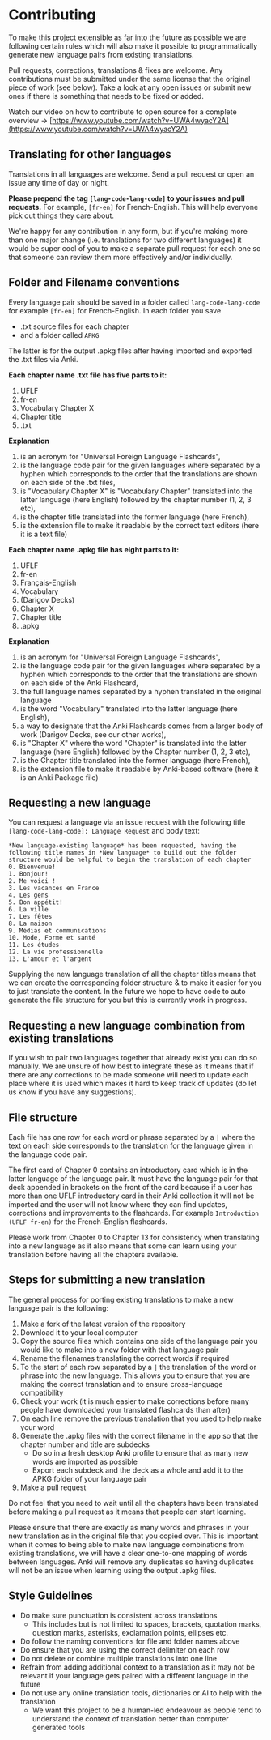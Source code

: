 # Contributing
To make this project extensible as far into the future as possible we are following certain rules which will also make it possible to programmatically generate new language pairs from existing translations.

Pull requests, corrections, translations & fixes are welcome. Any contributions must be submitted under the same license that the original piece of work (see below). Take a look at any open issues or submit new ones if there is something that needs to be fixed or added.

Watch our video on how to contribute to open source for a complete overview -> [https://www.youtube.com/watch?v=UWA4wyacY2A](https://www.youtube.com/watch?v=UWA4wyacY2A)

## Translating for other languages
Translations in all languages are welcome. Send a pull request or open an issue any time of day or night.

**Please prepend the tag `[lang-code-lang-code]` to your issues and pull requests.** For example, `[fr-en]` for French-English. This will help everyone pick out things they care about.

We're happy for any contribution in any form, but if you're making more than one major change (i.e. translations for two different languages) it would be super cool of you to make a separate pull request for each one so that someone can review them more effectively and/or individually.

## Folder and Filename conventions
Every language pair should be saved in a folder called `lang-code-lang-code` for example `[fr-en]` for French-English. In each folder you save 
- .txt source files for each chapter
- and a folder called `APKG` 

The latter is for the output .apkg files after having imported and exported the .txt files via Anki.

**Each chapter name .txt file has five parts to it:**
1. UFLF
2. fr-en
3. Vocabulary Chapter X
4. Chapter title
5. .txt

**Explanation**
1. is an acronym for "Universal Foreign Language Flashcards", 
2. is the language code pair for the given languages where separated by a hyphen which corresponds to the order that the translations are shown on each side of the .txt files, 
3. is "Vocabulary Chapter X" is "Vocabulary Chapter" translated into the latter language (here English) followed by the chapter number (1, 2, 3 etc),
4. is the chapter title translated into the former language (here French),
5. is the extension file to make it readable by the correct text editors (here it is a text file)

**Each chapter name .apkg file has eight parts to it:**
1. UFLF
2. fr-en
3. Français-English
4. Vocabulary 
5. (Darigov Decks)
6. Chapter X
7. Chapter title
8. .apkg

**Explanation**
1. is an acronym for "Universal Foreign Language Flashcards", 
2. is the language code pair for the given languages where separated by a hyphen which corresponds to the order that the translations are shown on each side of the Anki Flashcard, 
3. the full language names separated by a hyphen translated in the original language
4. is the word "Vocabulary" translated into the latter language (here English),
5. a way to designate that the Anki Flashcards comes from a larger body of work (Darigov Decks, see our other works),
6. is "Chapter X" where the word "Chapter" is translated into the latter language (here English) followed by the Chapter number (1, 2, 3 etc),
7. is the Chapter title translated into the former language (here French),
8. is the extension file to make it readable by Anki-based software (here it is an Anki Package file)

## Requesting a new language
You can request a language via an issue request with the following title `[lang-code-lang-code]: Language Request` and body text:

```
*New language-existing language* has been requested, having the following title names in *New language* to build out the folder structure would be helpful to begin the translation of each chapter
0. Bienvenue!
1. Bonjour!
2. Me voici !
3. Les vacances en France
4. Les gens
5. Bon appétit!
6. La ville
7. Les fêtes
8. La maison
9. Médias et communications
10. Mode, Forme et santé
11. Les études
12. La vie professionnelle
13. L'amour et l'argent
```

Supplying the new language translation of all the chapter titles means that we can create the corresponding folder structure & to make it easier for you to just translate the content. In the future we hope to have code to auto generate the file structure for you but this is currently work in progress.

## Requesting a new language combination from existing translations
If you wish to pair two languages together that already exist you can do so manually. We are unsure of how best to integrate these as it means that if there are any corrections to be made someone will need to update each place where it is used which makes it hard to keep track of updates (do let us know if you have any suggestions).

## File structure
Each file has one row for each word or phrase separated by a `|` where the text on each side corresponds to the translation for the language given in the language code pair. 

The first card of Chapter 0 contains an introductory card which is in the latter language of the language pair. It must have the language pair for that deck appended in brackets on the front of the card because if a user has more than one UFLF introductory card in their Anki collection it will not be imported and the user will not know where they can find updates, corrections and improvements to the flashcards. For example `Introduction (UFLF fr-en)` for the French-English flashcards. 

Please work from Chapter 0 to Chapter 13 for consistency when translating into a new language as it also means that some can learn using your translation before having all the chapters available.

## Steps for submitting a new translation
The general process for porting existing translations to make a new language pair is the following:
1. Make a fork of the latest version of the repository
2. Download it to your local computer
3. Copy the source files which contains one side of the language pair you would like to make into a new folder with that language pair 
4. Rename the filenames translating the correct words if required
5. To the start of each row separated by a `|` the translation of the word or phrase into the new language. This allows you to ensure that you are making the correct translation and to ensure cross-language compatibility
6. Check your work (it is much easier to make corrections before many people have downloaded your translated flashcards than after)
7. On each line remove the previous translation that you used to help make your word
8. Generate the .apkg files with the correct filename in the app so that the chapter number and title are subdecks
    - Do so in a fresh desktop Anki profile to ensure that as many new words are imported as possible
    - Export each subdeck and the deck as a whole and add it to the APKG folder of your language pair
9. Make a pull request

Do not feel that you need to wait until all the chapters have been translated before making a pull request as it means that people can start learning.

Please ensure that there are exactly as many words and phrases in your new translation as in the original file that you copied over. This is important when it comes to being able to make new language combinations from existing translations, we will have a clear one-to-one mapping of words between languages. Anki will remove any duplicates so having duplicates will not be an issue when learning using the output .apkg files.

## Style Guidelines
- Do make sure punctuation is consistent across translations
    - This includes but is not limited to spaces, brackets, quotation marks, question marks, asterisks, exclamation points, ellipses etc.
- Do follow the naming conventions for file and folder names above
- Do ensure that you are using the correct delimiter on each row
- Do not delete or combine multiple translations into one line
- Refrain from adding additional context to a translation as it may not be relevant if your language gets paired with a different language in the future
- Do not use any online translation tools, dictionaries or AI to help with the translation
    - We want this project to be a human-led endeavour as people tend to understand the context of translation better than computer generated tools